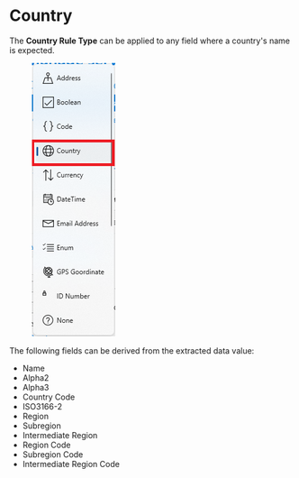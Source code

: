 # Country

The **Country Rule Type** can be applied to any field where a country's name is expected.

<figure><img src="../.gitbook/assets/image (7) (2) (1).png" alt=""><figcaption></figcaption></figure>

The following fields can be derived from the extracted data value:

* Name
* Alpha2
* Alpha3
* Country Code
* ISO3166-2
* Region
* Subregion
* Intermediate Region
* Region Code
* Subregion Code
* Intermediate Region Code
